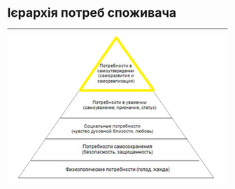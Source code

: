 # Ієрархія потреб споживача
***
![1.1.1](https://github.com/Sergeev1ch/webproject/blob/main/jpg/1.1.1.png)
